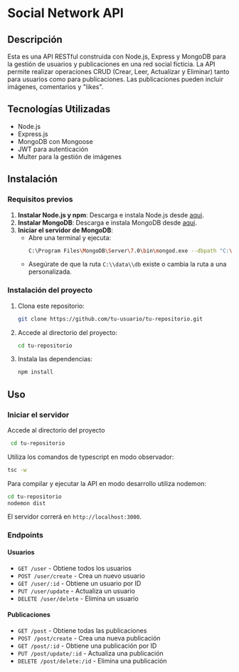 # Social Network API

## Descripción
Esta es una API RESTful construida con Node.js, Express y MongoDB para la gestión de usuarios y publicaciones en una red social ficticia. La API permite realizar operaciones CRUD (Crear, Leer, Actualizar y Eliminar) tanto para usuarios como para publicaciones. Las publicaciones pueden incluir imágenes, comentarios y "likes".

## Tecnologías Utilizadas
- Node.js
- Express.js
- MongoDB con Mongoose
- JWT para autenticación
- Multer para la gestión de imágenes

## Instalación
### Requisitos previos
1. **Instalar Node.js y npm**: Descarga e instala Node.js desde [aqui](https://nodejs.org/).
2. **Instalar MongoDB**: Descarga e instala MongoDB desde [aqui](https://www.mongodb.com/try/download/community).
3. **Iniciar el servidor de MongoDB**:
   - Abre una terminal y ejecuta:
     ```sh
     C:\Program Files\MongoDB\Server\7.0\bin\mongod.exe --dbpath "C:\\data\\db"
     ```
   - Asegúrate de que la ruta `C:\\data\\db` existe o cambia la ruta a una personalizada.

### Instalación del proyecto
1. Clona este repositorio:
   ```sh
   git clone https://github.com/tu-usuario/tu-repositorio.git
   ```
2. Accede al directorio del proyecto:
   ```sh
   cd tu-repositorio
   ```
3. Instala las dependencias:
   ```sh
   npm install
   ```
   
## Uso
### Iniciar el servidor
Accede al directorio del proyecto
```sh
 cd tu-repositorio
```
Utiliza los comandos de typescript en modo observador: 
```sh
tsc -w
```
Para compilar y ejecutar la API en modo desarrollo utiliza nodemon:
```sh
cd tu-repositorio
nodemon dist
```
El servidor correrá en `http://localhost:3000`.

### Endpoints
#### Usuarios
- `GET /user` - Obtiene todos los usuarios
- `POST /user/create` - Crea un nuevo usuario
- `GET /user/:id` - Obtiene un usuario por ID
- `PUT /user/update` - Actualiza un usuario
- `DELETE /user/delete` - Elimina un usuario

#### Publicaciones
- `GET /post` - Obtiene todas las publicaciones
- `POST /post/create` - Crea una nueva publicación
- `GET /post/:id` - Obtiene una publicación por ID
- `PUT /post/update/:id` - Actualiza una publicación
- `DELETE /post/delete:/id` - Elimina una publicación

